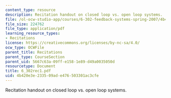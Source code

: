 ```yaml
---
content_type: resource
description: Recitation handout on closed loop vs. open loop systems.
file: /ol-ocw-studio-app/courses/6-302-feedback-systems-spring-2007/4b420e3e233509ade476503301ac3cfe_6_302rec1.pdf
file_size: 224762
file_type: application/pdf
learning_resource_types:
- Recitations
license: https://creativecommons.org/licenses/by-nc-sa/4.0/
ocw_type: OCWFile
parent_title: Recitations
parent_type: CourseSection
parent_uid: 5667c63a-09ff-e158-1e89-d49a0035050d
resourcetype: Document
title: 6_302rec1.pdf
uid: 4b420e3e-2335-09ad-e476-503301ac3cfe
---
```

Recitation handout on closed loop vs. open loop systems.